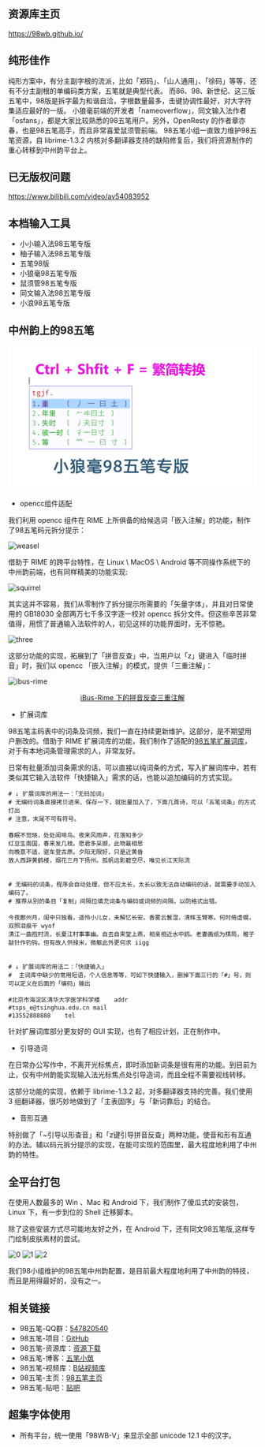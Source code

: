 ## 资源库主页

https://98wb.github.io/

## 纯形佳作

纯形方案中，有分主副字根的流派，比如「郑码」、「山人通用」、「徐码」等等，还有不分主副根的单编码类方案，五笔就是典型代表。
而86、98、新世纪、这三版五笔中，98版是拆字最为和谐自洽，字根数量最多，击键协调性最好，对大字符集适应最好的一版。
小狼毫前端的开发者「nameoverflow」，同文输入法作者「osfans」，都是大家比较熟悉的98五笔用户。另外，OpenResty 的作者章亦春，也是98五笔高手，而且非常喜爱鼠须管前端。
98五笔小组一直致力维护98五笔资源，自 librime-1.3.2 内核对多翻译器支持的缺陷修复后，我们将资源制作的重心转移到中州韵平台上。

## 已无版权问题

https://www.bilibili.com/video/av54083952

## 本档输入工具

* 小小输入法98五笔专版
* 柚子输入法98五笔专版
* 五笔98版
* 小狼毫98五笔专版
* 鼠须管98五笔专版
* 同文输入法98五笔专版
* 小浪98五笔专版

## 中州韵上的98五笔

![小狼毫98五笔版](https://raw.githubusercontent.com/98wb/win/master/%E5%B0%8F%E7%8B%BC%E6%AF%AB%E6%BC%94%E7%A4%BA.gif)

- opencc组件适配

我们利用 opencc 组件在 RIME 上所俱备的给候选词「嵌入注解」的功能，制作了98五笔码元拆分提示：

![weasel](https://raw.githubusercontent.com/yanhuacuo/98wubi/master/linux/%E5%B0%8F%E7%8B%BC%E6%AF%AB.gif)

借助于 RIME 的跨平台特性，在 Linux \ MacOS \ Android 等不同操作系统下的中州韵前端，也有同样精美的功能实现:

![squirrel](https://raw.githubusercontent.com/yanhuacuo/98wubi/master/linux/%E5%8D%95%E5%AD%97%E4%B8%8B%E7%9A%84%E6%88%AA%E5%9B%BE.jpg)

其实这并不容易，我们从零制作了拆分提示所需要的「矢量字体」，并且对日常使用的 GB18030 全部两万七千多汉字逐一校对 opencc 拆分文件。但这些辛苦非常值得，用惯了普通输入法软件的人，初见这样的功能界面时，无不惊艳。

![three](https://raw.githubusercontent.com/yanhuacuo/98wubi/master/linux/shot.jpg)

这部分功能的实现，拓展到了「拼音反查」中，当用户以「z」键进入「临时拼音」时，我们以 opencc 「嵌入注解」的模式，提供「三重注解」：

![ibus-rime](https://raw.githubusercontent.com/yanhuacuo/98wubi-tables/master/wiki-pic/ibus-rime.png)

<p align="center"><a href="https://github.com/yanhuacuo/98wubi">iBus-Rime 下的拼音反查三重注解</a></p>

- 扩展词库

98五笔主码表中的词条及词频，我们一直在持续更新维护。这部分，是不期望用户删改的。借助于 RIME 扩展词库的功能，我们制作了适配的[98五笔扩展词库](https://github.com/yanhuacuo/98wubi/blob/master/wubi98_ci.extended.dict.yaml)，对于有本地词条管理需求的人，非常友好。

日常有批量添加词条需求的话，可以直接以纯词条的方式，写入扩展词库中，若有类似其它输入法软件「快捷输入」需求的话，也能以追加编码的方式实现。

``````
# ↓ 扩展词库的用法一：「无码加词」
# 无编码词条直接拷贝进来、保存一下，就批量加入了，下面几首诗，可以「五笔词条」的方式打出
# 注意，末尾不可有符号。

春眠不觉晓，处处闻啼鸟。夜来风雨声，花落知多少
红豆生南国，春来发几枝。愿君多采撷，此物最相思
向晚意不适，驱车登古原。夕阳无限好，只是近黄昏
故人西辞黄鹤楼，烟花三月下扬州。孤帆远影碧空尽，唯见长江天际流


# 无编码的词条，程序会自动处理，但不应太长，太长以致无法自动编码的话，就需要手动加入编码了。
# 推荐从别的条目「复制」间隔位填充词条与编码或词频的间隔，以防格式出错。

今夜鄜州月，闺中只独看。遥怜小儿女，未解忆长安。香雾云鬟湿，清辉玉臂寒。何时倚虚幌，双照泪痕干	wyof
清江一曲抱村流，长夏江村事事幽。自去自来堂上燕，相亲相近水中鸥。老妻画纸为棋局，稚子敲针作钓钩。但有故人供禄米，微躯此外更何求	iigg


# ↓ 扩展词库的用法二：「快捷输入」
#  主词库中缺少的常用短语，个人信息等等，可如下快捷输入，删掉下面三行的「#」号，则可以定义在后面的「编码」输出

#北京市海淀区清华大学医学科学楼	addr
#tsps_e@tsinghua.edu.cn	mail
#13552888888	tel
``````

针对扩展词库部分更友好的 GUI 实现，也有了相应计划，正在制作中。

- 引导造词

在日常办公写作中，不离开光标焦点，即时添加新词条是很有用的功能。到目前为止，仅有中州韵能实现输入法光标焦点处引导造词，而且全程不需要视线转移。

这部分功能的实现，依赖于 librime-1.3.2 起，对多翻译器支持的完善。我们使用 3 组翻译器，很巧妙地做到了「主表固序」与「新词靠后」的结合。

- 音形互通

特别做了「~引导以形查音」和「z键引导拼音反查」两种功能，使音和形有互通的办法。辅以码元拆分提示的实现，在能可实现的范围里，最大程度地利用了中州韵的特性。

## 全平台打包

在使用人数最多的 Win 、Mac 和 Android 下，我们制作了傻瓜式的安装包，Linux 下，有一步到位的 Shell 迁移脚本。

除了这些安装方式尽可能地友好之外，在 Android 下，还有同文98五笔版,这样专门绘制皮肤素材的尝试。

![0](https://raw.githubusercontent.com/yanhuacuo/98wubi/master/linux/0.png)
![1](https://raw.githubusercontent.com/yanhuacuo/98wubi/master/linux/2.png)
![2](https://raw.githubusercontent.com/yanhuacuo/98wubi/master/linux/%E6%89%93%E5%AD%97%E7%A4%BA%E6%84%8F.png)


我们98小组维护的98五笔中州韵配置，是目前最大程度地利用了中州韵的特技，而且是用得最好的，没有之一。

## 相关链接


<div class="content">
<ul>
<li>98五笔-QQ群：<a href="//shang.qq.com/wpa/qunwpa?idkey=26ae7c9099c6f37a78e0501329e179da09820470312195252a6927c565fcb995">547820540</a></li>
<li>98五笔-项目：<a href="https://github.com/yanhuacuo/98wubi-tables">GitHub</a></li>
<li>98五笔-资源库：<a href="https://wb98.gitee.io/">资源下载</a></li>
<li>98五笔-博客：<a href="https://wubi98.gitee.io/">五笔小筑</a></li>
<li>98五笔-视频库：<a href="https://space.bilibili.com/13979976">B站视频库</a></li>
<li>98五笔-主页：<a href="http://www.98wubi.com/">98五笔主页</a></li>
<li>98五笔-贴吧：<a href="http://tieba.baidu.com/f?kw=98%E4%BA%94%E7%AC%94&ie=utf-8&tab=main">贴吧</a></li>
</ul>
</div>


## 超集字体使用

- 所有平台，统一使用「98WB-V」来显示全部 unicode 12.1 中的汉字。
